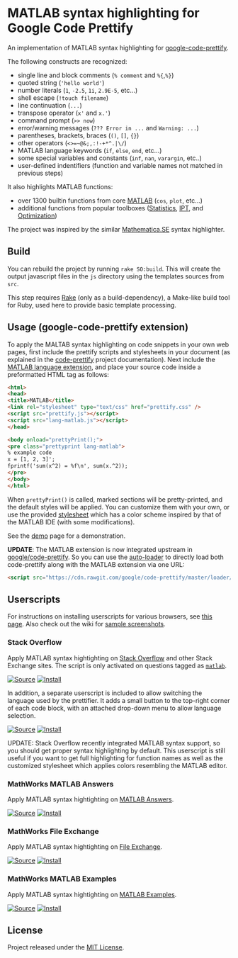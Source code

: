 MATLAB syntax highlighting for Google Code Prettify
===================================================

An implementation of MATLAB syntax highlighting for [google-code-prettify][1].

The following constructs are recognized:

 - single line and block comments (`% comment` and `%{`,`%}`)
 - quoted string (`'hello world'`)
 - number literals (`1`, `-2.5`, `1i`, `2.9E-5`, etc...)
 - shell escape (`!touch filename`)
 - line continuation (`...`)
 - transpose operator (`x'` and `x.'`)
 - command prompt (`>> now`)
 - error/warning messages (`??? Error in ...` and `Warning: ...`)
 - parentheses, brackets, braces (`()`, `[]`, `{}`)
 - other operators (`<>=~@&;,:!-+*^.|\/`)
 - MATLAB language keywords (`if`, `else`, `end`, etc...)
 - some special variables and constants (`inf`, `nan`, `varargin`, etc..)
 - user-defined indentifiers (function and variable names not matched in
   previous steps)

It also highlights MATLAB functions:

 - over 1300 builtin functions from core [MATLAB][2] (`cos`, `plot`, etc...)
 - additional functions from popular toolboxes ([Statistics][3], [IPT][4],
   and [Optimization][5])

The project was inspired by the similar [Mathematica.SE][6] syntax
highlighter.


## Build

You can rebuild the project by running `rake SO:build`. This will create the
output javascript files in the `js` directory using the templates sources from
`src`.

This step requires [Rake][7] (only as a build-dependency), a Make-like build
tool for Ruby, used here to provide basic template processing.


## Usage (google-code-prettify extension)

To apply the MALTAB syntax highlighting on code snippets in your own web
pages, first include the prettify scripts and stylesheets in your document (as
explained in the [code-prettify][1] project documentation). Next include the
[MATLAB language extension](js/lang-matlab.js), and place your source code
inside a preformatted HTML tag as follows:

``` html
<html>
<head>
<title>MATLAB</title>
<link rel="stylesheet" type="text/css" href="prettify.css" />
<script src="prettify.js"></script>
<script src="lang-matlab.js"></script>
</head>

<body onload="prettyPrint();">
<pre class="prettyprint lang-matlab">
% example code
x = [1, 2, 3]';
fprintf('sum(x^2) = %f\n', sum(x.^2));
</pre>
</body>
</html>
```

When `prettyPrint()` is called, marked sections will be pretty-printed, and
the default styles will be applied. You can customize them with your own, or
use the provided [stylesheet](css/lang-matlab.css) which has a color scheme
inspired by that of the MATLAB IDE (with some modifications).

See the [demo][8] page for a demonstration.

**UPDATE**: The MATLAB extension is now integrated upstream in
[google/code-prettify][9]. So you can use the [auto-loader][10] to directly
load both code-prettify along with the MATLAB extension via one URL:

``` html
<script src="https://cdn.rawgit.com/google/code-prettify/master/loader/run_prettify.js?lang=matlab"></script>
```


## Userscripts

For instructions on installing userscripts for various browsers, see
[this page][11]. Also check out the wiki for [sample screenshots][12].

### Stack Overflow

Apply MATLAB syntax hightighting on [Stack Overflow][13] and other
Stack Exchange sites. The script is only activated on questions tagged as
[`matlab`][14].

[![Source][SourceButton]](js/prettify-matlab.user.js)
[![Install][InstallButton]](https://rawgit.com/amroamroamro/prettify-matlab/master/js/prettify-matlab.user.js)

In addition, a separate userscript is included to allow switching the language
used by the prettifier. It adds a small button to the top-right corner of each
code block, with an attached drop-down menu to allow language selection.

[![Source][SourceButton]](js/switch-lang.user.js)
[![Install][InstallButton]](https://rawgit.com/amroamroamro/prettify-matlab/master/js/switch-lang.user.js)

UPDATE: Stack Overflow recently integrated MATLAB syntax support, so you
should get proper syntax highlighting by default. This userscript is still
useful if you want to get full highlighting for function names as well as the
customized stylesheet which applies colors resembling the MATLAB editor.

### MathWorks MATLAB Answers

Apply MATLAB syntax hightighting on [MATLAB Answers][15].

[![Source][SourceButton]](js/prettify-mathworks-answers.user.js)
[![Install][InstallButton]](https://rawgit.com/amroamroamro/prettify-matlab/master/js/prettify-mathworks-answers.user.js)

### MathWorks File Exchange

Apply MATLAB syntax hightighting on [File Exchange][16].

[![Source][SourceButton]](js/prettify-mathworks-fileexchange.user.js)
[![Install][InstallButton]](https://rawgit.com/amroamroamro/prettify-matlab/master/js/prettify-mathworks-fileexchange.user.js)

### MathWorks MATLAB Examples

Apply MATLAB syntax hightighting on [MATLAB Examples][17].

[![Source][SourceButton]](js/prettify-mathworks-examples.user.js)
[![Install][InstallButton]](https://rawgit.com/amroamroamro/prettify-matlab/master/js/prettify-mathworks-examples.user.js)


## License

Project released under the [MIT License](LICENSE).


[1]: https://github.com/google/code-prettify
[2]: http://www.mathworks.com/products/matlab/
[3]: http://www.mathworks.com/products/statistics/
[4]: http://www.mathworks.com/products/image/
[5]: http://www.mathworks.com/products/optimization/
[6]: https://github.com/halirutan/Mathematica-Source-Highlighting
[7]: https://github.com/ruby/rake
[8]: http://rawgit.com/amroamroamro/prettify-matlab/master/demo/index.html
[9]: https://github.com/google/code-prettify/blob/master/src/lang-matlab.js
[10]: https://github.com/google/code-prettify/blob/master/docs/getting_started.md#auto-loader
[11]: http://stackapps.com/tags/script/info
[12]: https://github.com/amroamroamro/prettify-matlab/wiki/Screenshots
[13]: http://stackoverflow.com/
[14]: http://stackoverflow.com/questions/tagged/matlab
[15]: http://www.mathworks.com/matlabcentral/answers/
[16]: http://www.mathworks.com/matlabcentral/fileexchange/
[17]: http://www.mathworks.com/examples/
[SourceButton]: https://cdn.rawgit.com/jerone/UserScripts/master/_resources/Source-button.png
[InstallButton]: https://cdn.rawgit.com/jerone/UserScripts/master/_resources/Install-button.png
